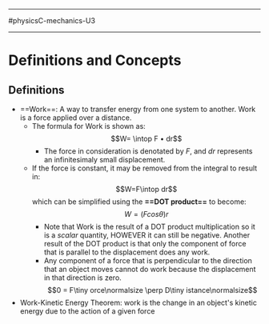 __________________________
#physicsC-mechanics-U3
____________________________
# Definitions and Concepts
## Definitions
* ==Work==: A way to transfer energy from one system to another. Work is a force applied over a distance.
	* The formula for Work is shown as:$$W= \intop F • dr$$
		* The force in consideration is denotated by *F*, and *dr* represents an infinitesimaly small displacement.
	* If the force is constant, it may be removed from the integral to result in: $$W=F\intop dr$$ which can be simplified using the **==DOT product==** to become: $$W = (Fcos\theta)r$$
		* Note that Work is the result of a DOT product multiplication so it is a *scalar* quantity, HOWEVER it can still be negative. Another result of the DOT product is that only the component of force that is parallel to the displacement does any work.
		* Any component of a force that is perpendicular to the direction that an object moves cannot do work because the displacement in that direction is zero. $$0 = F\tiny orce\normalsize \perp D\tiny istance\normalsize$$
* Work-Kinetic Energy Theorem: work is the change in an object's kinetic energy due to the action of a given force
